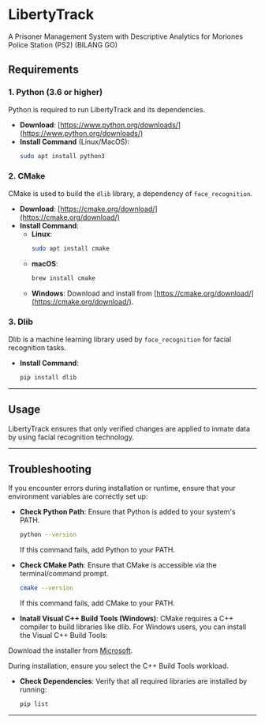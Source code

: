 # LibertyTrack
A Prisoner Management System with Descriptive Analytics for Moriones Police Station (PS2) (BILANG GO)

## Requirements

### 1. Python (3.6 or higher)
Python is required to run LibertyTrack and its dependencies.

- **Download**: [https://www.python.org/downloads/](https://www.python.org/downloads/)
- **Install Command** (Linux/MacOS):
  ```bash
  sudo apt install python3
  ```

### 2. CMake
CMake is used to build the `dlib` library, a dependency of `face_recognition`.

- **Download**: [https://cmake.org/download/](https://cmake.org/download/)
- **Install Command**:
  - **Linux**:
    ```bash
    sudo apt install cmake
    ```
  - **macOS**:
    ```bash
    brew install cmake
    ```
  - **Windows**:
    Download and install from [https://cmake.org/download/](https://cmake.org/download/).

### 3. Dlib
Dlib is a machine learning library used by `face_recognition` for facial recognition tasks.

- **Install Command**:
  ```bash
  pip install dlib
  ```

---
## Usage
LibertyTrack ensures that only verified changes are applied to inmate data by using facial recognition technology.

---
## Troubleshooting
If you encounter errors during installation or runtime, ensure that your environment variables are correctly set up:

- **Check Python Path**:
  Ensure that Python is added to your system's PATH.
  ```bash
  python --version
  ```
  If this command fails, add Python to your PATH.

- **Check CMake Path**:
  Ensure that CMake is accessible via the terminal/command prompt.
  ```bash
  cmake --version
  ```
  If this command fails, add CMake to your PATH.

- **Inatall Visual C++ Build Tools (Windows)**:
  CMake requires a C++ compiler to build libraries like dlib. For Windows users, you can install the Visual C++ Build Tools:

Download the installer from [Microsoft](https://visualstudio.microsoft.com/visual-cpp-build-tools/).

During installation, ensure you select the C++ Build Tools workload.

- **Check Dependencies**:
  Verify that all required libraries are installed by running:
  ```bash
  pip list
  ```

---
